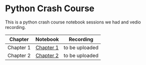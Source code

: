 # Python Crash Course

This is a python crash course notebook sessions we had and vedio recording. 


| Chapter | Notebook | Recording |
| :---: | :---: | :---: |
| Chapter 1 | [Chapter 1](https://github.com/shmuhammad2004/pythoncrashcourse/blob/main/chapter1.ipynb)| to be uploaded |
| Chapter 2 | [Chapter 2](https://github.com/shmuhammad2004/pythoncrashcourse/blob/main/chapter1.ipynb)| to be uploaded |
